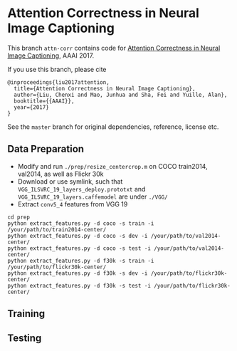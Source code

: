 # Attention Correctness in Neural Image Captioning

This branch `attn-corr` contains code for [Attention Correctness in Neural Image Captioning](https://arxiv.org/abs/1605.09553), AAAI 2017.

If you use this branch, please cite
```
@inproceedings{liu2017attention,
  title={Attention Correctness in Neural Image Captioning},
  author={Liu, Chenxi and Mao, Junhua and Sha, Fei and Yuille, Alan},
  booktitle={{AAAI}},
  year={2017}
}
```

See the `master` branch for original dependencies, reference, license etc.

## Data Preparation

- Modify and run `./prep/resize_centercrop.m` on COCO train2014, val2014, as well as Flickr 30k 
- Download or use symlink, such that `VGG_ILSVRC_19_layers_deploy.prototxt` and `VGG_ILSVRC_19_layers.caffemodel` are under `./VGG/`
- Extract `conv5_4` features from VGG 19
```
cd prep
python extract_features.py -d coco -s train -i /your/path/to/train2014-center/
python extract_features.py -d coco -s dev -i /your/path/to/val2014-center/
python extract_features.py -d coco -s test -i /your/path/to/val2014-center/
python extract_features.py -d f30k -s train -i /your/path/to/flickr30k-center/
python extract_features.py -d f30k -s dev -i /your/path/to/flickr30k-center/
python extract_features.py -d f30k -s test -i /your/path/to/flickr30k-center/
```

## Training

## Testing